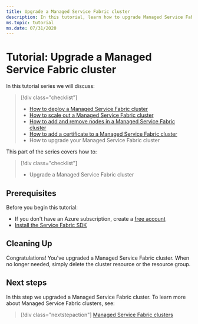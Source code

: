 ```yaml
---
title: Upgrade a Managed Service Fabric cluster
description: In this tutorial, learn how to upgrade Managed Service Fabric cluster.
ms.topic: tutorial
ms.date: 07/31/2020
---
```


# Tutorial: Upgrade a Managed Service Fabric cluster

In this tutorial series we will discuss:

> [!div class="checklist"]
> * [How to deploy a Managed Service Fabric cluster](tutorial-managed-cluster-deploy.md)
> * [How to scale out a Managed Service Fabric cluster](tutorial-managed-cluster-scale.md)
> * [How to add and remove nodes in a Managed Service Fabric cluster](tutorial-managed-cluster-add-remove-node-type.md)
> * [How to add a certificate to a Managed Service Fabric cluster](tutorial-managed-cluster-certificate.md)
> * How to upgrade your Managed Service Fabric cluster

This part of the series covers how to:

> [!div class="checklist"]
> * Upgrade a Managed Service Fabric cluster

## Prerequisites

Before you begin this tutorial:
* If you don't have an Azure subscription, create a [free account](https://azure.microsoft.com/free/?WT.mc_id=A261C142F)
* [Install the Service Fabric SDK](service-fabric-get-started.md)


## Cleaning Up

Congratulations! You've upgraded a Managed Service Fabric cluster. When no longer needed, simply delete the cluster resource or the resource group.

## Next steps

In this step we upgraded a Managed Service Fabric cluster. To learn more about Managed Service Fabric clusters, see:

> [!div class="nextstepaction"]
> [Managed Service Fabric clusters](./overview-managed-cluster.md)